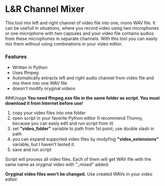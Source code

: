 # L&R Channel Mixer
This tool mix left and right channel of video file into one, mono WAV file. It can be usefull in situations, where you record video using two microphones or one microphone with two capsules and your video file contains audios from these microphones in separate channels. With this tool you can easily mix them without using combinations in your video editor.

### Features

- Written in Python
- Uses ffmpeg
- Automatically extracts left and right audio channel from video file and mix them into one WAV file
- doesn't modify oryginal videos

###Usage
**You need ffmpeg.exe file in the same folder as script. You must download it from Internet before use!**

1. copy your video files into one folder
2. open script in your favorite Python editor (I recommend Thonny, because you can easly edit and run script from it)
3. set **"video_folder"** variable to path from 1st point; use double slash in path
4. you can expand supported video files by modyfing **"video_extensions"** variable, but I haven't tested it.
5. save and run script

Script will process all video files. Each of them will get WAV file with the same name as oryginal video with "_mixed" added.


**Oryginal video files won't be changed.** Use created WAVs in your video editor.